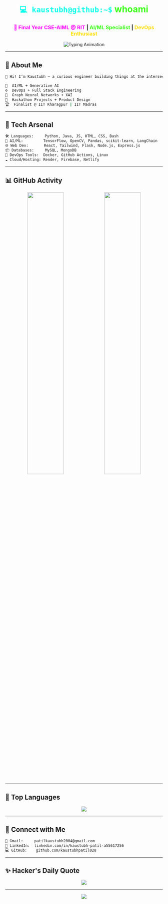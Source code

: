 
<h1 align="center"><code style="color:#00ffea;">💻 kaustubh@github:~$</code> <span style="color:#39ff14;">whoami</span></h1>
<h3 align="center"><span style="color:#ff00ff;">🚀 Final Year CSE-AIML @ RIT</span> | <span style="color:#39ff14;">AI/ML Specialist</span> | <span style="color:#ffdf00;">DevOps Enthusiast</span></h3>

<p align="center">
  <img src="https://readme-typing-svg.demolab.com?font=Source+Code+Pro&size=22&pause=1000&color=39FF14&center=true&vCenter=true&width=650&lines=🔮+Generative+AI+Engineer+%7C+LangChain+%7C+LLMs;📦+Full+Stack+%7C+DevOps+%7C+DSA;🚧+Product+Builder+Mindset+%7C+Hackathon+Finalist" alt="Typing Animation" />
</p>

---

## 🧠 About Me

```bash
👋 Hi! I’m Kaustubh — a curious engineer building things at the intersection of:

🧠  AI/ML + Generative AI
⚙️  DevOps + Full Stack Engineering
🧩  Graph Neural Networks + XAI
🚀  Hackathon Projects + Product Design
🏆  Finalist @ IIT Kharagpur | IIT Madras
```

---

## 🔧 Tech Arsenal

```bash
🛠️ Languages:     Python, Java, JS, HTML, CSS, Bash
🧠 AI/ML:         TensorFlow, OpenCV, Pandas, scikit-learn, LangChain
🌐 Web Dev:       React, Tailwind, Flask, Node.js, Express.js
📦 Databases:     MySQL, MongoDB
🚀 DevOps Tools:  Docker, GitHub Actions, Linux
☁️ Cloud/Hosting: Render, Firebase, Netlify
```

---

## 📊 GitHub Activity

<p align="center">
  <img src="https://github-readme-stats.vercel.app/api?username=kaustubhpatil028&show_icons=true&theme=tokyonight&hide_border=true" width="48%"/>
  <img src="https://github-readme-streak-stats.herokuapp.com/?user=kaustubhpatil028&theme=tokyonight&hide_border=true" width="48%"/>
</p>

---

## 🧩 Top Languages

<p align="center">
  <img src="https://github-readme-stats.vercel.app/api/top-langs/?username=kaustubhpatil028&layout=compact&theme=tokyonight&hide_border=true" />
</p>

---

## 📡 Connect with Me

```bash
📧 Gmail:     patilkaustubh2004@gmail.com
🔗 LinkedIn:  linkedin.com/in/kaustubh-patil-a55617256
💻 GitHub:    github.com/kaustubhpatil028
```

---

## ✨ Hacker's Daily Quote

<p align="center">
  <img src="https://quotes-github-readme.vercel.app/api?type=horizontal&theme=tokyonight" />
</p>

---

<p align="center">
  <img src="https://capsule-render.vercel.app/api?type=waving&color=gradient&height=120&section=footer"/>
</p>
